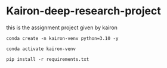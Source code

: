 # Kairon-deep-research-project
this is the assignment project given by kairon

```
conda create -n kairon-venv python=3.10 -y
```
```
conda activate kairon-venv
```

```
pip install -r requirements.txt
```